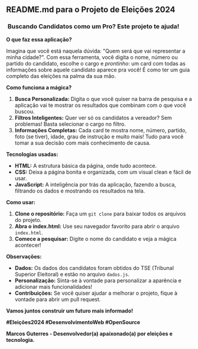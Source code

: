 ## **README.md para o Projeto de Eleições 2024**

### ️ **Buscando Candidatos como um Pro? Este projeto te ajuda!**

**O que faz essa aplicação?**

Imagina que você está naquela dúvida: "Quem será que vai representar a minha cidade?". Com essa ferramenta, você digita o nome, número ou partido do candidato, escolhe o cargo e *prontinho*: um card com todas as informações sobre aquele candidato aparece pra você! É como ter um guia completo das eleições na palma da sua mão.

**Como funciona a mágica?**

1. **Busca Personalizada:** Digita o que você quiser na barra de pesquisa e a aplicação vai te mostrar os resultados que combinam com o que você buscou.
2. **Filtros Inteligentes:** Quer ver só os candidatos a vereador? Sem problemas! Basta selecionar o cargo no filtro.
3. **Informações Completas:** Cada card te mostra nome, número, partido, foto (se tiver), idade, grau de instrução e muito mais! Tudo para você tomar a sua decisão com mais conhecimento de causa.

**Tecnologias usadas:**

* **HTML:** A estrutura básica da página, onde tudo acontece.
* **CSS:** Deixa a página bonita e organizada, com um visual clean e fácil de usar.
* **JavaScript:** A inteligência por trás da aplicação, fazendo a busca, filtrando os dados e mostrando os resultados na tela.

**Como usar:**

1. **Clone o repositório:** Faça um `git clone` para baixar todos os arquivos do projeto.
2. **Abra o index.html:** Use seu navegador favorito para abrir o arquivo `index.html`.
3. **Comece a pesquisar:** Digite o nome do candidato e veja a mágica acontecer!

**Observações:**

* **Dados:** Os dados dos candidatos foram obtidos do TSE (Tribunal Superior Eleitoral) e estão no arquivo `dados.js`.
* **Personalização:** Sinta-se à vontade para personalizar a aparência e adicionar mais funcionalidades!
* **Contribuições:** Se você quiser ajudar a melhorar o projeto, fique à vontade para abrir um pull request.

**Vamos juntos construir um futuro mais informado!** ️

**#Eleições2024 #DesenvolvimentoWeb #OpenSource**

**Marcos Guterres - Desenvolvedor(a) apaixonado(a) por eleições e tecnologia.**
